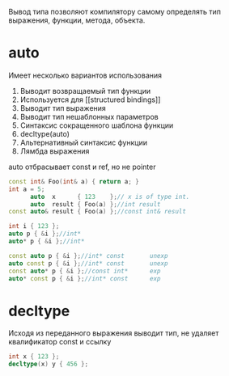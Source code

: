 Вывод типа позволяют компилятору самому определять тип выражения, функции, метода, объекта.

# auto
Имеет несколько вариантов использования
1. Выводит возвращаемый тип функции
2. Используется для [[structured bindings]]
3. Выводит тип выражения
4. Выводит тип нешаблонных параметров
5. Синтаксис сокращенного шаблона функции
6. decltype(auto)
7. Альтернативный синтаксис функции
8. Лямбда выражения

auto отбрасывает const и ref, но не pointer
```cpp
const int& Foo(int& a) { return a; }
int a = 5;
	  auto  x      { 123    };// x is of type int.
      auto  result { Foo(a) };//int result
const auto& result { Foo(a) };//const int& result

int i { 123 };
auto p { &i };//int*
auto* p { &i };//int*

const auto p { &i };//int* const       unexp
auto const p { &i };//int* const       unexp
const auto* p { &i };//const int*      exp
auto* const p { &i };//int* const      exp
```


# decltype
Исходя из переданного выражения выводит тип, не удаляет квалификатор const и ссылку

```cpp
int x { 123 };
decltype(x) y { 456 };
```